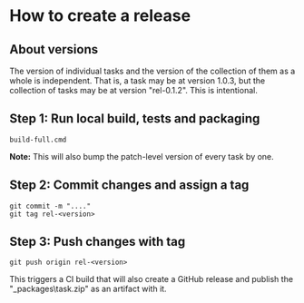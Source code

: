 # How to create a release

## About versions

The version of individual tasks and the version of the collection of them as a whole
is independent. That is, a task may be at version 1.0.3, but the collection of tasks
may be at version "rel-0.1.2". This is intentional.

## Step 1: Run local build, tests and packaging

    build-full.cmd

**Note:** This will also bump the patch-level version of every task by one.

## Step 2: Commit changes and assign a tag

    git commit -m "...."
    git tag rel-<version>

## Step 3: Push changes with tag

    git push origin rel-<version>

This triggers a CI build that will also create a GitHub release and
publish the "_packages\task.zip" as an artifact with it.

